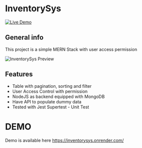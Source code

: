 InventorySys
============
[![Live Demo](https://img.shields.io/badge/demo-online-green.svg)](https://inventorysys.onrender.com/)

## General info
This project is a simple MERN Stack with user access permission

![InventorySys Preview](https://i.imgur.com/uL25s2T.png)
	
## Features
* Table with pagination, sorting and filter
* User Access Control with permission
* NodeJS as backend equipped with MongoDB
* Have API to populate dummy data
* Tested with Jest Supertest - Unit Test

DEMO
============
Demo is available here https://inventorysys.onrender.com/
